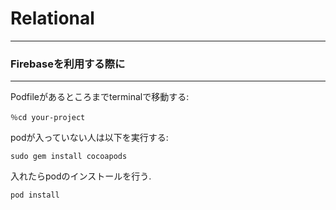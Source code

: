 # Relational
***
### Firebaseを利用する際に
*****
Podfileがあるところまでterminalで移動する:

```
％cd your-project
```

podが入っていない人は以下を実行する:

```
sudo gem install cocoapods
```

入れたらpodのインストールを行う.

```
pod install
```
